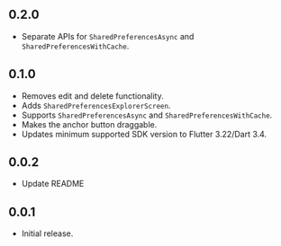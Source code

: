 ## 0.2.0

* Separate APIs for `SharedPreferencesAsync` and `SharedPreferencesWithCache`.

## 0.1.0

* Removes edit and delete functionality.
* Adds `SharedPreferencesExplorerScreen`.
* Supports `SharedPreferencesAsync` and `SharedPreferencesWithCache`.
* Makes the anchor button draggable.
* Updates minimum supported SDK version to Flutter 3.22/Dart 3.4.

## 0.0.2

* Update README

## 0.0.1

* Initial release.
